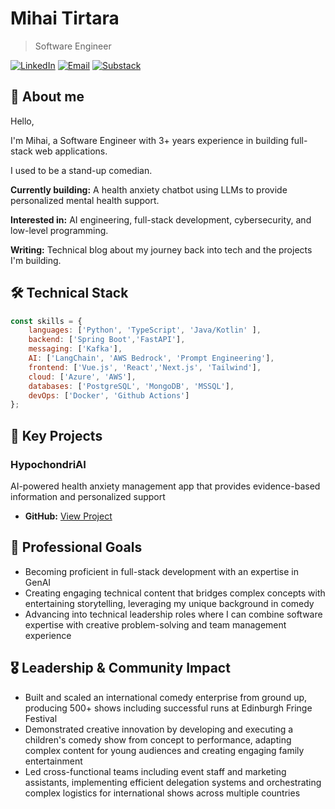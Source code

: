 # Mihai Tirtara

> Software Engineer 
>
> 
[![LinkedIn](https://img.shields.io/badge/LinkedIn-Connect-blue)](https://www.linkedin.com/in/mihai-tirtara-48b73a15a/)
[![Email](https://img.shields.io/badge/Email-Contact-red)](mailto:mihai.tirtara@gmail.com)
[![Substack](https://img.shields.io/badge/Substack-Read-orange)](https://substack.com/@mihai98)

## 👋 About me 
Hello,

I'm Mihai, a Software Engineer with 3+ years experience in building full-stack web applications.

I used to be a stand-up comedian. 

**Currently building:** A health anxiety chatbot using LLMs to provide personalized mental health support.

**Interested in:** AI engineering, full-stack development, cybersecurity, and low-level programming.

**Writing:** Technical blog about my journey back into tech and the projects I'm building.

## 🛠️ Technical Stack
```javascript
const skills = {
    languages: ['Python', 'TypeScript', 'Java/Kotlin' ],
    backend: ['Spring Boot','FastAPI'],
    messaging: ['Kafka'],
    AI: ['LangChain', 'AWS Bedrock', 'Prompt Engineering'],
    frontend: ['Vue.js', 'React','Next.js', 'Tailwind'],
    cloud: ['Azure', 'AWS'],
    databases: ['PostgreSQL', 'MongoDB', 'MSSQL'],
    devOps: ['Docker', 'Github Actions']
};
```
## 🚀 Key Projects

### HypochondriAI
AI-powered health anxiety management app that provides evidence-based information and personalized support
* **GitHub:** [View Project](https://github.com/Mihai-Tirtara/HypochondriAI)



## 🎯 Professional Goals
- Becoming proficient in full-stack development with an expertise in GenAI
- Creating engaging technical content that bridges complex concepts with entertaining storytelling, leveraging my unique background in comedy
- Advancing into technical leadership roles where I can combine software expertise with creative problem-solving and team management experience

## 🎖️ Leadership & Community Impact

- Built and scaled an international comedy enterprise from ground up, producing 500+ shows including successful runs at Edinburgh Fringe Festival 
- Demonstrated creative innovation by developing and executing a children's comedy show from concept to performance, adapting complex content for young audiences and creating engaging family entertainment
- Led cross-functional teams including event staff and marketing assistants, implementing efficient delegation systems and orchestrating complex logistics for international shows across multiple countries

